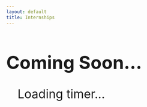 ```yaml
---
layout: default
title: Internships
---
```



<style>
 
    .main-content {
    padding: 75px 70px 80px 10px;
  }

    h1 {
      font-size: 3rem;
      margin-bottom: 20px;
    }
    #timer {
      font-size: 2rem;
      background: rgba(255, 255, 255, 0.1);
      padding: 15px 30px;
      border-radius: 10px;
    }

  @media (max-width: 677px) {
    .main-content {
      padding: 80px 10px 80px 10px;
    }

  }
  </style>


  <h1>Coming Soon...</h1>
  <div id="timer">Loading timer...</div>

  <script>
    // SET TARGET DATE HERE
    const targetDate = new Date("2025-08-27T12:00:00").getTime(); // YYYY-MM-DDTHH:MM:SS

    const timerEl = document.getElementById('timer');

    const updateTimer = () => {
      const now = new Date().getTime();
      const distance = targetDate - now;

      if (distance <= 0) {
        timerEl.innerHTML = "We are live!";
        clearInterval(timerInterval);
        return;
      }

      const days = Math.floor(distance / (1000 * 60 * 60 * 24));
      const hours = Math.floor((distance % (1000 * 60 * 60 * 24)) / (1000 * 60 * 60));
      const minutes = Math.floor((distance % (1000 * 60 * 60)) / (1000 * 60));
      const seconds = Math.floor((distance % (1000 * 60)) / 1000);

      timerEl.innerHTML = `${days}d ${hours}h ${minutes}m ${seconds}s`;
    };

    // Update every second
    const timerInterval = setInterval(updateTimer, 1000);
    updateTimer(); // Initial call
  </script>
